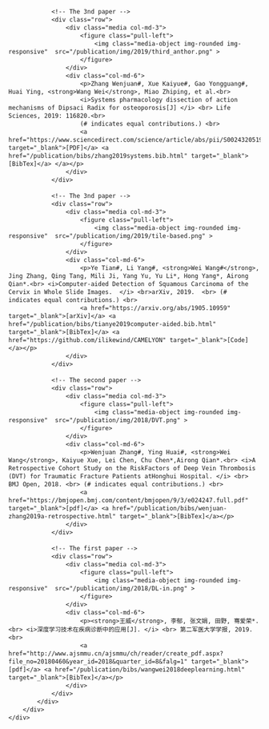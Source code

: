 <head>
	<meta charset="utf-8" />
	<link rel="stylesheet" type="text/css" href="https://fonts.googleapis.com/css?family=Open+Sans" />
</head>

<body>
	<div class="my-container">
		<div class="content">
			<div class="container">

				<!-- The 3nd paper -->
				<div class="row">
					<div class="media col-md-3">
						<figure class="pull-left">
							<img class="media-object img-rounded img-responsive"  src="/publication/img/2019/third_anthor.png" >
						</figure>
					</div>
					<div class="col-md-6">
						<p>Zhang Wenjuan#, Xue Kaiyue#, Gao Yongguang#, Huai Ying, <strong>Wang Wei</strong>, Miao Zhiping, et al.<br> 
						<i>Systems pharmacology dissection of action mechanisms of Dipsaci Radix for osteoporosis[J] </i> <br> Life Sciences, 2019: 116820.<br>
						(# indicates equal contributions.) <br>
						<a href="https://www.sciencedirect.com/science/article/abs/pii/S0024320519307477" target="_blank">[PDF]</a> <a href="/publication/bibs/zhang2019systems.bib.html" target="_blank">[BibTex]</a> </a></p>
					</div>
				</div>

				<!-- The 3nd paper -->
				<div class="row">
					<div class="media col-md-3">
						<figure class="pull-left">
							<img class="media-object img-rounded img-responsive"  src="/publication/img/2019/tile-based.png" >
						</figure>
					</div>
					<div class="col-md-6">
						<p>Ye Tian#, Li Yang#, <strong>Wei Wang#</strong>, Jing Zhang, Qing Tang, Mili Ji, Yang Yu, Yu Li*, Hong Yang*, Airong Qian*.<br> <i>Computer-aided Detection of Squamous Carcinoma of the Cervix in Whole Slide Images.  </i> <br>arXiv, 2019.  <br> (# indicates equal contributions.) <br>
						<a href="https://arxiv.org/abs/1905.10959" target="_blank">[arXiv]</a> <a href="/publication/bibs/tianye2019computer-aided.bib.html" target="_blank">[BibTex]</a> <a href="https://github.com/ilikewind/CAMELYON" target="_blank">[Code]</a></p>
					</div>
				</div>

				<!-- The second paper -->
				<div class="row">
					<div class="media col-md-3">
						<figure class="pull-left">
							<img class="media-object img-rounded img-responsive"  src="/publication/img/2018/DVT.png" >
						</figure>
					</div>
					<div class="col-md-6">
						<p>Wenjuan Zhang#, Ying Huai#, <strong>Wei Wang</strong>, Kaiyue Xue, Lei Chen, Chu Chen*,Airong Qian*.<br> <i>A Retrospective Cohort Study on the RiskFactors of Deep Vein Thrombosis (DVT) for Traumatic Fracture Patients atHonghui Hospital. </i> <br> BMJ Open, 2018. <br> (# indicates equal contributions.) <br>
						<a href="https://bmjopen.bmj.com/content/bmjopen/9/3/e024247.full.pdf" target="_blank">[pdf]</a> <a href="/publication/bibs/wenjuan-zhang2019a-retrospective.html" target="_blank">[BibTex]</a></p>
					</div>
				</div>

				<!-- The first paper -->
				<div class="row">
					<div class="media col-md-3">
						<figure class="pull-left">
							<img class="media-object img-rounded img-responsive"  src="/publication/img/2018/DL-in.png" >
						</figure>
					</div>
					<div class="col-md-6">
						<p><strong>王威</strong>, 李郁, 张文娟, 田野, 骞爱荣*.<br> <i>深度学习技术在疾病诊断中的应用[J]. </i> <br> 第二军医大学学报, 2019.<br>
                        <a href="http://www.ajsmmu.cn/ajsmmu/ch/reader/create_pdf.aspx?file_no=20180460&year_id=2018&quarter_id=8&falg=1" target="_blank">[pdf]</a> <a href="/publication/bibs/wangwei2018deeplearning.html" target="_blank">[BibTex]</a></p>
					</div>
				</div>
			</div>
		</div>
	</div>
</body>